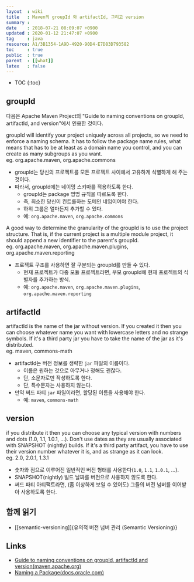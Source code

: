 ```yaml
---
layout  : wiki
title   : Maven의 groupId 와 artifactId, 그리고 version
summary : 
date    : 2018-07-21 08:09:07 +0900
updated : 2020-01-12 21:47:07 +0900
tag     : java
resource: A1/3B1354-1A9D-4920-90D4-E7D83D793582
toc     : true
public  : true
parent  : [[what]]
latex   : false
---
```

* TOC
{:toc}

## groupId

다음은 Apache Maven Project의 "Guide to naming conventions on groupId, artifactId, and version"에서 인용한 것이다.

>
groupId will identify your project uniquely across all projects, so we need to enforce a naming schema. It has to follow the package name rules, what means that has to be at least as a domain name you control, and you can create as many subgroups as you want.  
eg. org.apache.maven, org.apache.commons


* groupId는 당신의 프로젝트를 모든 프로젝트 사이에서 고유하게 식별하게 해 주는 것이다.
* 따라서, groupId에는 네이밍 스키마를 적용하도록 한다.
    * groupId는 package 명명 규칙을 따르도록 한다.
    * 즉, 최소한 당신이 컨트롤하는 도메인 네임이어야 한다.
    * 하위 그룹은 얼마든지 추가할 수 있다.
    * 예: `org.apache.maven`, `org.apache.commons`

>
A good way to determine the granularity of the groupId is to use the project structure. That is, if the current project is a multiple module project, it should append a new identifier to the parent's groupId.  
eg. org.apache.maven, org.apache.maven.plugins, org.apache.maven.reporting

* 프로젝트 구조를 사용하면 잘 구분되는 groupId를 만들 수 있다.
    * 현재 프로젝트가 다중 모듈 프로젝트라면, 부모 groupId에 현재 프로젝트의 식별자를 추가하는 방식.
    * 예: `org.apache.maven`, `org.apache.maven.plugins`, `org.apache.maven.reporting`

## artifactId

>
artifactId is the name of the jar without version. If you created it then you can choose whatever name you want with lowercase letters and no strange symbols. If it's a third party jar you have to take the name of the jar as it's distributed.  
eg. maven, commons-math

* artifactId는 버전 정보를 생략한 `jar` 파일의 이름이다.
    * 이름은 원하는 것으로 아무거나 정해도 괜찮다.
    * 단, 소문자로만 작성하도록 한다.
    * 단, 특수문자는 사용하지 않는다.
* 만약 써드 파티 `jar` 파일이라면, 할당된 이름을 사용해야 한다.
    * 예: `maven`, `commons-math`

## version

>
if you distribute it then you can choose any typical version with numbers and dots (1.0, 1.1, 1.0.1, ...). Don't use dates as they are usually associated with SNAPSHOT (nightly) builds. If it's a third party artifact, you have to use their version number whatever it is, and as strange as it can look.  
eg. 2.0, 2.0.1, 1.3.1

* 숫자와 점으로 이루어진 일반적인 버전 형태를 사용한다(`1.0`, `1.1`, `1.0.1`, ...).
* SNAPSHOT(nightly) 빌드 날짜를 버전으로 사용하지 않도록 한다.
* 써드 파티 아티팩트라면, (좀 이상하게 보일 수 있어도) 그들의 버전 넘버를 이어받아 사용하도록 한다.

## 함께 읽기

* [[semantic-versioning]]{유의적 버전 넘버 관리 (Semantic Versioning)}

## Links

* [Guide to naming conventions on groupId, artifactId and version(maven.apache.org)](https://maven.apache.org/guides/mini/guide-naming-conventions.html )
* [Naming a Package(docs.oracle.com)](https://docs.oracle.com/javase/tutorial/java/package/namingpkgs.html )

